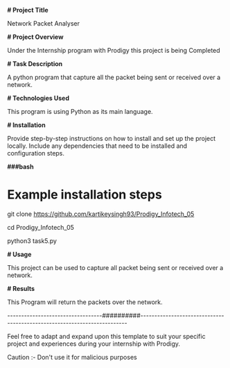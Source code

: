 **# Project Title**

Network Packet Analyser 

**# Project Overview**

Under the Internship program with Prodigy this project is being Completed

**# Task Description**

A python program that capture all the packet being sent or received over a network.

**# Technologies Used**

This program is using Python as its main language.

**# Installation**

Provide step-by-step instructions on how to install and set up the project locally. Include any dependencies that need to be installed and configuration steps.

**###bash**

# Example installation steps

git clone https://github.com/kartikeysingh93/Prodigy_Infotech_05

cd Prodigy_Infotech_05

python3 task5.py


**# Usage**

This project can be used to capture all packet being sent or received over a network.


**# Results**

This Program will return the packets over the network.


----------------------------------##########-------------------------------------------------------------------------


Feel free to adapt and expand upon this template to suit your specific project and experiences during your internship with Prodigy.


Caution :- Don't use it for malicious purposes

